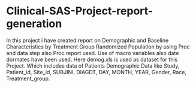 # Clinical-SAS-Project-report-generation
In this project i have created report on Demographic and Baseline Characteristics by Treatment Group Randomized Population by using Proc and data step also Proc report used. Use of macro variables also date dormates have been used.
Here demog.xls is used as dataset for this Project.
Which includes data of Patients Demographic Data like Study, Patient_id, Site_id, SUBJINI, DIAGDT, DAY, MONTH, YEAR, Gender, Race, Treatment_group.
